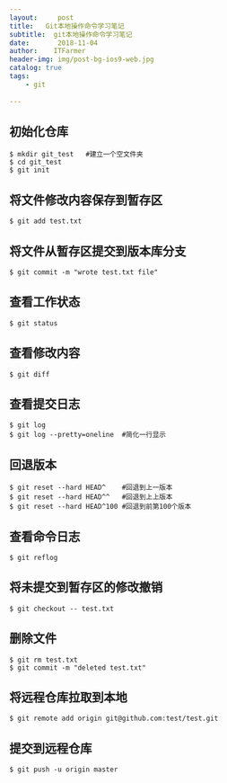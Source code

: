 ```yaml
---
layout:     post
title:   Git本地操作命令学习笔记
subtitle:  git本地操作命令学习笔记
date:       2018-11-04
author:    ITFarmer
header-img: img/post-bg-ios9-web.jpg
catalog: true
tags:
    - git
  
---
```


## 初始化仓库
```
$ mkdir git_test   #建立一个空文件夹
$ cd git_test
$ git init
```

## 将文件修改内容保存到暂存区
```
$ git add test.txt
```

## 将文件从暂存区提交到版本库分支

```
$ git commit -m "wrote test.txt file"
```

## 查看工作状态

```
$ git status
```

## 查看修改内容 
```
$ git diff
```

## 查看提交日志
```
$ git log
$ git log --pretty=oneline  #简化一行显示
```

## 回退版本
```
$ git reset --hard HEAD^    #回退到上一版本
$ git reset --hard HEAD^^   #回退到上上版本
$ git reset --hard HEAD^100 #回退到前第100个版本
```

## 查看命令日志

```
$ git reflog
```

## 将未提交到暂存区的修改撤销
```
$ git checkout -- test.txt
```


## 删除文件
```
$ git rm test.txt
$ git commit -m "deleted test.txt"
```

## 将远程仓库拉取到本地
```
$ git remote add origin git@github.com:test/test.git
```
## 提交到远程仓库
```
$ git push -u origin master
```


